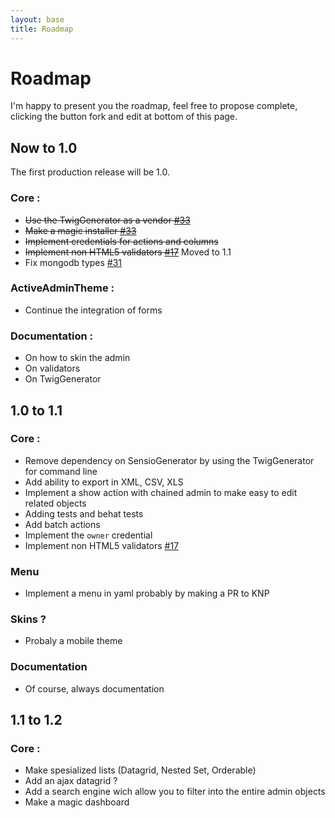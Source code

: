 ```yaml
---
layout: base
title: Roadmap
---
```


# Roadmap

I'm happy to present you the roadmap, feel free to propose complete, clicking the button fork and edit at bottom of this page.

## Now to 1.0
The first production release will be 1.0.  

### Core :

* <strike>Use the TwigGenerator as a vendor [#33](https://github.com/cedriclombardot/AdmingeneratorGeneratorBundle/issues/33)</strike>
* <strike>Make a magic installer [#33](https://github.com/cedriclombardot/AdmingeneratorGeneratorBundle/issues/33)</strike>
* <strike>Implement credentials for actions and columns</strike> 
* <strike>Implement non HTML5 validators [#17](https://github.com/cedriclombardot/AdmingeneratorGeneratorBundle/issues/17)</strike> Moved to 1.1
* Fix mongodb types [#31](https://github.com/cedriclombardot/AdmingeneratorGeneratorBundle/issues/31)

### ActiveAdminTheme :

* Continue the integration of forms

### Documentation :

* On how to skin the admin
* On validators
* On TwigGenerator

## 1.0 to 1.1

### Core :

* Remove dependency on SensioGenerator by using the TwigGenerator for command line
* Add ability to export in XML, CSV, XLS
* Implement a show action with chained admin to make easy to edit related objects
* Adding tests and behat tests
* Add batch actions
* Implement the `owner` credential
* Implement non HTML5 validators [#17](https://github.com/cedriclombardot/AdmingeneratorGeneratorBundle/issues/17)

### Menu

* Implement a menu in yaml probably by making a PR to KNP

### Skins ?

* Probaly a mobile theme

### Documentation

* Of course, always documentation

## 1.1 to 1.2

### Core :

* Make spesialized lists (Datagrid, Nested Set, Orderable)
* Add an ajax datagrid ?
* Add a search engine wich allow you to filter into the entire admin objects
* Make a magic dashboard
